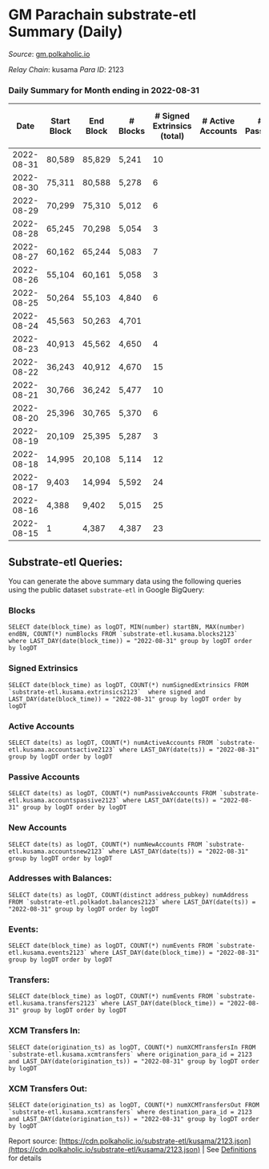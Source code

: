 # GM Parachain substrate-etl Summary (Daily)

_Source_: [gm.polkaholic.io](https://gm.polkaholic.io)

*Relay Chain*: kusama
*Para ID*: 2123



### Daily Summary for Month ending in 2022-08-31


| Date | Start Block | End Block | # Blocks | # Signed Extrinsics (total) | # Active Accounts | # Passive | # New | # Addresses with Balances | # Events | # Transfers | # XCM Transfers In | # XCM Transfers Out | Issues | 
| ---- | ----------- | --------- | -------- | --------------------------- | ----------------- | --------- | ----- | ------------------------- | -------- | ----------- | ------------------ | ------------------- | ------ |
| 2022-08-31 | 80,589 | 85,829 | 5,241 | 10 |  |  |  | 45 | 10,828 | 263  |   |   |  |
| 2022-08-30 | 75,311 | 80,588 | 5,278 | 6 |  |  |  |  | 10,714 | 116  |   |   |  |
| 2022-08-29 | 70,299 | 75,310 | 5,012 | 6 |  |  |  |  | 10,240 | 155  |   |   |  |
| 2022-08-28 | 65,245 | 70,298 | 5,054 | 3 |  |  |  |  | 10,222 | 90  |   |   |  |
| 2022-08-27 | 60,162 | 65,244 | 5,083 | 7 |  |  |  |  | 10,409 | 187  |   |   |  |
| 2022-08-26 | 55,104 | 60,161 | 5,058 | 3 |  |  |  |  | 10,202 | 59  |   |   |  |
| 2022-08-25 | 50,264 | 55,103 | 4,840 | 6 |  |  |  |  | 9,852 | 131  |   |   |  |
| 2022-08-24 | 45,563 | 50,263 | 4,701 |  |  |  |  |  | 9,410 |   |   |   |  |
| 2022-08-23 | 40,913 | 45,562 | 4,650 | 4 |  |  |  |  | 9,444 | 110  |   |   |  |
| 2022-08-22 | 36,243 | 40,912 | 4,670 | 15 |  |  |  |  | 9,794 | 340  |   |   |  |
| 2022-08-21 | 30,766 | 36,242 | 5,477 | 10 |  |  |  |  | 11,200 | 177  |   |   |  |
| 2022-08-20 | 25,396 | 30,765 | 5,370 | 6 |  |  |  |  | 10,946 | 157  |   |   |  |
| 2022-08-19 | 20,109 | 25,395 | 5,287 | 3 |  |  |  |  | 10,696 | 92  |   |   |  |
| 2022-08-18 | 14,995 | 20,108 | 5,114 | 12 |  |  |  |  | 10,578 | 270  |   |   |  |
| 2022-08-17 | 9,403 | 14,994 | 5,592 | 24 |  |  |  |  | 11,717 | 388  |   |   |  |
| 2022-08-16 | 4,388 | 9,402 | 5,015 | 25 |  |  |  |  | 10,545 | 359  |   |   |  |
| 2022-08-15 | 1 | 4,387 | 4,387 | 23 |  |  |  |  | 8,902 | 5  |   |   |  |

## Substrate-etl Queries:
You can generate the above summary data using the following queries using the public dataset `substrate-etl` in Google BigQuery:


### Blocks
```
SELECT date(block_time) as logDT, MIN(number) startBN, MAX(number) endBN, COUNT(*) numBlocks FROM `substrate-etl.kusama.blocks2123`  where LAST_DAY(date(block_time)) = "2022-08-31" group by logDT order by logDT
```


### Signed Extrinsics
```
SELECT date(block_time) as logDT, COUNT(*) numSignedExtrinsics FROM `substrate-etl.kusama.extrinsics2123`  where signed and LAST_DAY(date(block_time)) = "2022-08-31" group by logDT order by logDT
```


### Active Accounts
```
SELECT date(ts) as logDT, COUNT(*) numActiveAccounts FROM `substrate-etl.kusama.accountsactive2123` where LAST_DAY(date(ts)) = "2022-08-31" group by logDT order by logDT
```


### Passive Accounts
```
SELECT date(ts) as logDT, COUNT(*) numPassiveAccounts FROM `substrate-etl.kusama.accountspassive2123` where LAST_DAY(date(ts)) = "2022-08-31" group by logDT order by logDT
```


### New Accounts
```
SELECT date(ts) as logDT, COUNT(*) numNewAccounts FROM `substrate-etl.kusama.accountsnew2123` where LAST_DAY(date(ts)) = "2022-08-31" group by logDT order by logDT
```


### Addresses with Balances:
```
SELECT date(ts) as logDT, COUNT(distinct address_pubkey) numAddress FROM `substrate-etl.polkadot.balances2123` where LAST_DAY(date(ts)) = "2022-08-31" group by logDT order by logDT
```


### Events:
```
SELECT date(block_time) as logDT, COUNT(*) numEvents FROM `substrate-etl.kusama.events2123` where LAST_DAY(date(block_time)) = "2022-08-31" group by logDT order by logDT
```


### Transfers:
```
SELECT date(block_time) as logDT, COUNT(*) numEvents FROM `substrate-etl.kusama.transfers2123` where LAST_DAY(date(block_time)) = "2022-08-31" group by logDT order by logDT
```


### XCM Transfers In:
```
SELECT date(origination_ts) as logDT, COUNT(*) numXCMTransfersIn FROM `substrate-etl.kusama.xcmtransfers` where origination_para_id = 2123 and LAST_DAY(date(origination_ts)) = "2022-08-31" group by logDT order by logDT
```


### XCM Transfers Out:
```
SELECT date(origination_ts) as logDT, COUNT(*) numXCMTransfersOut FROM `substrate-etl.kusama.xcmtransfers` where destination_para_id = 2123 and LAST_DAY(date(origination_ts)) = "2022-08-31" group by logDT order by logDT
```



Report source: [https://cdn.polkaholic.io/substrate-etl/kusama/2123.json](https://cdn.polkaholic.io/substrate-etl/kusama/2123.json) | See [Definitions](/DEFINITIONS.md) for details
